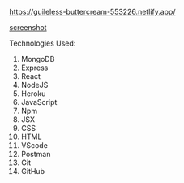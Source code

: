 https://guileless-buttercream-553226.netlify.app/

[screenshot](https://i.imgur.com/i2w3yMk.png)

Technologies Used:

1. MongoDB
2. Express
3. React
4. NodeJS
5. Heroku
6. JavaScript
7. Npm
8. JSX
9. CSS
10. HTML
11. VScode
12. Postman
13. Git
14. GitHub
